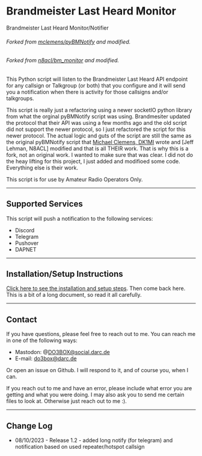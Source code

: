 # Brandmeister Last Heard Monitor
Brandmeister Last Heard Monitor/Notifier

###### Forked from [mclemens/pyBMNotify](https://codeberg.org/mclemens/pyBMNotify) and modified.
###### Forked from [n8acl/bm_monitor](https://github.com/n8acl/bm_monitor) and modified.

This Python script will listen to the Brandmeister Last Heard API endpoint for any callsign or Talkgroup (or both) that you configure and it will send you a notification when there is activity for those callsigns and/or talkgroups.

This script is really just a refactoring using a newer socketIO python library from what the orginal pyBMNotify script was using. Brandmesiter updated the protocol that their API was using a few months ago and the old script did not support the newer protocol, so I just refactored the script for this newer protocol. The actual logic and guts of the script are still the same as the original pyBMNotify script that [Michael Clemens, DK1MI](https://qrz.is/) wrote and
[Jeff Lehman, N8ACL] modified and that is all THEIR work. That is why this is a fork, not an original work. I wanted to make sure that was clear. I did not do the heay lifting for this project, I just added and modifioed some code. Everything else is their work.

This script is for use by Amateur Radio Operators Only.

---

## Supported Services

This script will push a notification to the following services:

- Discord
- Telegram
- Pushover
- DAPNET

---

## Installation/Setup Instructions

[Click here to see the installation and setup steps](https://github.com/mi-gri/bm_monitor/blob/master/installation-setup.md). Then come back here. This is a bit of a long document, so read it all carefully.

---
## Contact
If you have questions, please feel free to reach out to me. You can reach me in one of the following ways:

- Mastodon: @DO3BOX@social.darc.de
- E-mail: do3box@darc.de

Or open an issue on Github. I will respond to it, and of course you, when I can. 

If you reach out to me and have an error, please include what error you are getting and what you were doing. I may also ask you to send me certain files to look at. Otherwise just reach out to me :).

---

## Change Log

* 08/10/2023 - Release 1.2 - added long notify (for telegram) and notification based on used repeater/hotspot callsign 
